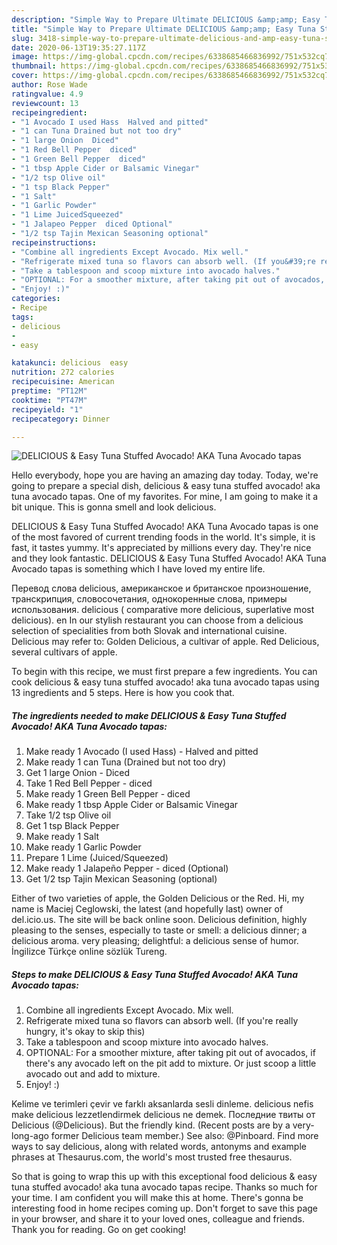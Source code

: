 ```yaml
---
description: "Simple Way to Prepare Ultimate DELICIOUS &amp;amp; Easy Tuna Stuffed Avocado! AKA Tuna Avocado tapas"
title: "Simple Way to Prepare Ultimate DELICIOUS &amp;amp; Easy Tuna Stuffed Avocado! AKA Tuna Avocado tapas"
slug: 3418-simple-way-to-prepare-ultimate-delicious-and-amp-easy-tuna-stuffed-avocado-aka-tuna-avocado-tapas
date: 2020-06-13T19:35:27.117Z
image: https://img-global.cpcdn.com/recipes/6338685466836992/751x532cq70/delicious-easy-tuna-stuffed-avocado-aka-tuna-avocado-tapas-recipe-main-photo.jpg
thumbnail: https://img-global.cpcdn.com/recipes/6338685466836992/751x532cq70/delicious-easy-tuna-stuffed-avocado-aka-tuna-avocado-tapas-recipe-main-photo.jpg
cover: https://img-global.cpcdn.com/recipes/6338685466836992/751x532cq70/delicious-easy-tuna-stuffed-avocado-aka-tuna-avocado-tapas-recipe-main-photo.jpg
author: Rose Wade
ratingvalue: 4.9
reviewcount: 13
recipeingredient:
- "1 Avocado I used Hass  Halved and pitted"
- "1 can Tuna Drained but not too dry"
- "1 large Onion  Diced"
- "1 Red Bell Pepper  diced"
- "1 Green Bell Pepper  diced"
- "1 tbsp Apple Cider or Balsamic Vinegar"
- "1/2 tsp Olive oil"
- "1 tsp Black Pepper"
- "1 Salt"
- "1 Garlic Powder"
- "1 Lime JuicedSqueezed"
- "1 Jalapeo Pepper  diced Optional"
- "1/2 tsp Tajin Mexican Seasoning optional"
recipeinstructions:
- "Combine all ingredients Except Avocado. Mix well."
- "Refrigerate mixed tuna so flavors can absorb well. (If you&#39;re really hungry, it&#39;s okay to skip this)"
- "Take a tablespoon and scoop mixture into avocado halves."
- "OPTIONAL: For a smoother mixture, after taking pit out of avocados, if there&#39;s any avocado left on the pit add to mixture. Or just scoop a little avocado out and add to mixture."
- "Enjoy! :)"
categories:
- Recipe
tags:
- delicious
- 
- easy

katakunci: delicious  easy 
nutrition: 272 calories
recipecuisine: American
preptime: "PT12M"
cooktime: "PT47M"
recipeyield: "1"
recipecategory: Dinner

---
```



![DELICIOUS &amp; Easy Tuna Stuffed Avocado! AKA Tuna Avocado tapas](https://img-global.cpcdn.com/recipes/6338685466836992/751x532cq70/delicious-easy-tuna-stuffed-avocado-aka-tuna-avocado-tapas-recipe-main-photo.jpg)

Hello everybody, hope you are having an amazing day today. Today, we're going to prepare a special dish, delicious &amp; easy tuna stuffed avocado! aka tuna avocado tapas. One of my favorites. For mine, I am going to make it a bit unique. This is gonna smell and look delicious.

DELICIOUS &amp; Easy Tuna Stuffed Avocado! AKA Tuna Avocado tapas is one of the most favored of current trending foods in the world. It's simple, it is fast, it tastes yummy. It's appreciated by millions every day. They're nice and they look fantastic. DELICIOUS &amp; Easy Tuna Stuffed Avocado! AKA Tuna Avocado tapas is something which I have loved my entire life.

Перевод слова delicious, американское и британское произношение, транскрипция, словосочетания, однокоренные слова, примеры использования. delicious ( comparative more delicious, superlative most delicious). en In our stylish restaurant you can choose from a delicious selection of specialities from both Slovak and international cuisine. Delicious may refer to: Golden Delicious, a cultivar of apple. Red Delicious, several cultivars of apple.


To begin with this recipe, we must first prepare a few ingredients. You can cook delicious &amp; easy tuna stuffed avocado! aka tuna avocado tapas using 13 ingredients and 5 steps. Here is how you cook that.

<!--inarticleads1-->

##### The ingredients needed to make DELICIOUS &amp; Easy Tuna Stuffed Avocado! AKA Tuna Avocado tapas:

1. Make ready 1 Avocado (I used Hass) - Halved and pitted
1. Make ready 1 can Tuna (Drained but not too dry)
1. Get 1 large Onion - Diced
1. Take 1 Red Bell Pepper - diced
1. Make ready 1 Green Bell Pepper - diced
1. Make ready 1 tbsp Apple Cider or Balsamic Vinegar
1. Take 1/2 tsp Olive oil
1. Get 1 tsp Black Pepper
1. Make ready 1 Salt
1. Make ready 1 Garlic Powder
1. Prepare 1 Lime (Juiced/Squeezed)
1. Make ready 1 Jalapeño Pepper - diced (Optional)
1. Get 1/2 tsp Tajin Mexican Seasoning (optional)


Either of two varieties of apple, the Golden Delicious or the Red. Hi, my name is Maciej Ceglowski, the latest (and hopefully last) owner of del.icio.us. The site will be back online soon. Delicious definition, highly pleasing to the senses, especially to taste or smell: a delicious dinner; a delicious aroma. very pleasing; delightful: a delicious sense of humor. İngilizce Türkçe online sözlük Tureng. 

<!--inarticleads2-->

##### Steps to make DELICIOUS &amp; Easy Tuna Stuffed Avocado! AKA Tuna Avocado tapas:

1. Combine all ingredients Except Avocado. Mix well.
1. Refrigerate mixed tuna so flavors can absorb well. (If you&#39;re really hungry, it&#39;s okay to skip this)
1. Take a tablespoon and scoop mixture into avocado halves.
1. OPTIONAL: For a smoother mixture, after taking pit out of avocados, if there&#39;s any avocado left on the pit add to mixture. Or just scoop a little avocado out and add to mixture.
1. Enjoy! :)


Kelime ve terimleri çevir ve farklı aksanlarda sesli dinleme. delicious nefis make delicious lezzetlendirmek delicious ne demek. Последние твиты от Delicious (@Delicious). But the friendly kind. (Recent posts are by a very-long-ago former Delicious team member.) See also: @Pinboard. Find more ways to say delicious, along with related words, antonyms and example phrases at Thesaurus.com, the world&#39;s most trusted free thesaurus. 

So that is going to wrap this up with this exceptional food delicious &amp; easy tuna stuffed avocado! aka tuna avocado tapas recipe. Thanks so much for your time. I am confident you will make this at home. There's gonna be interesting food in home recipes coming up. Don't forget to save this page in your browser, and share it to your loved ones, colleague and friends. Thank you for reading. Go on get cooking!
